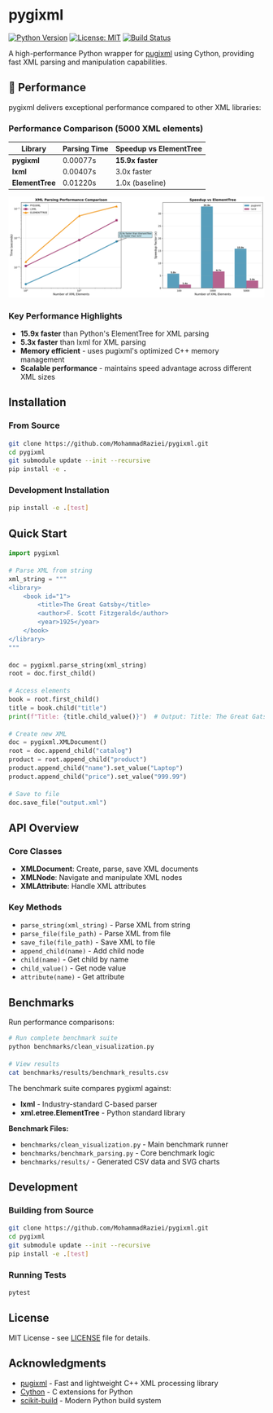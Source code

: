 # pygixml

[![Python Version](https://img.shields.io/badge/python-3.8%2B-blue)](https://www.python.org/)
[![License: MIT](https://img.shields.io/badge/License-MIT-yellow.svg)](https://opensource.org/licenses/MIT)
[![Build Status](https://github.com/MohammadRaziei/pygixml/actions/workflows/python.yml/badge.svg)](https://github.com/MohammadRaziei/pygixml/actions)

A high-performance Python wrapper for [pugixml](https://pugixml.org/) using Cython, providing fast XML parsing and manipulation capabilities.

## 🚀 Performance

pygixml delivers exceptional performance compared to other XML libraries:

### Performance Comparison (5000 XML elements)

| Library | Parsing Time | Speedup vs ElementTree |
|---------|--------------|------------------------|
| **pygixml** | 0.00077s | **15.9x faster** |
| **lxml** | 0.00407s | 3.0x faster |
| **ElementTree** | 0.01220s | 1.0x (baseline) |

![Performance Comparison](benchmarks/results/performance_comparison.svg)

### Key Performance Highlights

- **15.9x faster** than Python's ElementTree for XML parsing
- **5.3x faster** than lxml for XML parsing  
- **Memory efficient** - uses pugixml's optimized C++ memory management
- **Scalable performance** - maintains speed advantage across different XML sizes

## Installation

### From Source
```bash
git clone https://github.com/MohammadRaziei/pygixml.git
cd pygixml
git submodule update --init --recursive
pip install -e .
```

### Development Installation
```bash
pip install -e .[test]
```

## Quick Start

```python
import pygixml

# Parse XML from string
xml_string = """
<library>
    <book id="1">
        <title>The Great Gatsby</title>
        <author>F. Scott Fitzgerald</author>
        <year>1925</year>
    </book>
</library>
"""

doc = pygixml.parse_string(xml_string)
root = doc.first_child()

# Access elements
book = root.first_child()
title = book.child("title")
print(f"Title: {title.child_value()}")  # Output: Title: The Great Gatsby

# Create new XML
doc = pygixml.XMLDocument()
root = doc.append_child("catalog")
product = root.append_child("product")
product.append_child("name").set_value("Laptop")
product.append_child("price").set_value("999.99")

# Save to file
doc.save_file("output.xml")
```

## API Overview

### Core Classes

- **XMLDocument**: Create, parse, save XML documents
- **XMLNode**: Navigate and manipulate XML nodes  
- **XMLAttribute**: Handle XML attributes

### Key Methods

- `parse_string(xml_string)` - Parse XML from string
- `parse_file(file_path)` - Parse XML from file
- `save_file(file_path)` - Save XML to file
- `append_child(name)` - Add child node
- `child(name)` - Get child by name
- `child_value()` - Get node value
- `attribute(name)` - Get attribute

## Benchmarks

Run performance comparisons:

```bash
# Run complete benchmark suite
python benchmarks/clean_visualization.py

# View results
cat benchmarks/results/benchmark_results.csv
```

The benchmark suite compares pygixml against:
- **lxml** - Industry-standard C-based parser
- **xml.etree.ElementTree** - Python standard library

**Benchmark Files:**
- `benchmarks/clean_visualization.py` - Main benchmark runner
- `benchmarks/benchmark_parsing.py` - Core benchmark logic
- `benchmarks/results/` - Generated CSV data and SVG charts

## Development

### Building from Source
```bash
git clone https://github.com/MohammadRaziei/pygixml.git
cd pygixml
git submodule update --init --recursive
pip install -e .[test]
```

### Running Tests
```bash
pytest
```

## License

MIT License - see [LICENSE](LICENSE) file for details.

## Acknowledgments

- [pugixml](https://pugixml.org/) - Fast and lightweight C++ XML processing library
- [Cython](https://cython.org/) - C extensions for Python
- [scikit-build](https://scikit-build.readthedocs.io/) - Modern Python build system
